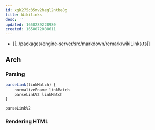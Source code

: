 ```yaml
---
id: xgk275c35mv2hegl2ntbe8g
title: Wikilinks
desc: ''
updated: 1650289228980
created: 1650072088611
---
```


- [[../packages/engine-server/src/markdown/remark/wikiLinks.ts]]

## Arch

### Parsing

```ts
parseLink(linkMatch) { 
    normalizeFname linkMatch
    parseLinkV2 linkMatch
}
```

```ts
parseLinkV2


```

### Rendering HTML
